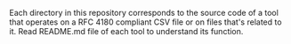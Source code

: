 Each directory in this repository corresponds to the source code of a tool that operates on a RFC 4180 compliant CSV file or on files that's related to it. Read README.md file of each tool to understand its function.
